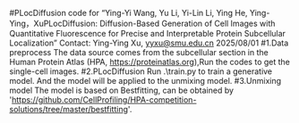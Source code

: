 #PLocDiffusion
code for “Ying-Yi Wang, Yu Li, Yi-Lin Li, Ying He, Ying-Ying，XuPLocDiffusion: Diffusion-Based Generation of Cell Images with Quantitative Fluorescence for Precise and Interpretable Protein Subcellular Localization”
Contact: Ying-Ying Xu, yyxu@smu.edu.cn 2025/08/01
#1.Data preprocess
The data source comes from the subcellular section in the Human Protein Atlas (HPA, https://proteinatlas.org),Run the codes to get the single-cell images.
#2.PLocDiffusion
Run .\train.py to train a generative model. And the model will be applied to the unmixing model.
#3.Unmixing model
The model is based on Bestfitting, can be obtained by 'https://github.com/CellProfiling/HPA-competition-solutions/tree/master/bestfitting'.
